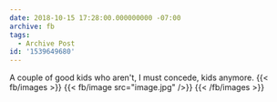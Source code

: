 ```yaml
---
date: 2018-10-15 17:28:00.000000000 -07:00
archive: fb
tags: 
  - Archive Post
id: '1539649680'
---
```


A couple of good kids who aren't, I must concede, kids anymore.
{{< fb/images >}}
{{< fb/image src="image.jpg" />}}
{{< /fb/images >}}
